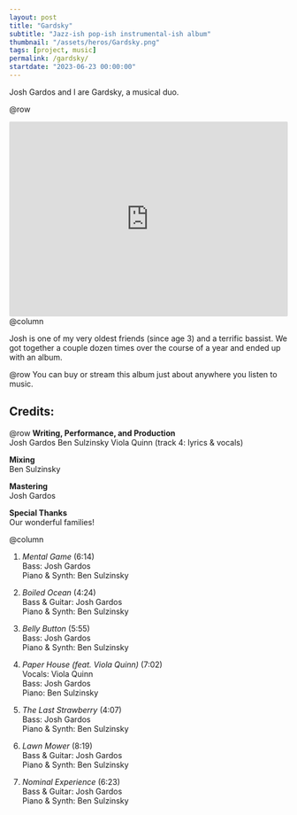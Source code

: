 ```yaml
---
layout: post
title: "Gardsky"
subtitle: "Jazz-ish pop-ish instrumental-ish album"
thumbnail: "/assets/heros/Gardsky.png"
tags: [project, music]
permalink: /gardsky/
startdate: "2023-06-23 00:00:00"
---
```

Josh Gardos and I are Gardsky, a musical duo.

@row
<iframe style="border-radius:2px" src="https://open.spotify.com/embed/album/4XowR3euUxZEbYCtFH81lw?utm_source=generator" width="100%" height="352" frameBorder="0" allowfullscreen="" allow="autoplay; clipboard-write; encrypted-media; fullscreen; picture-in-picture" loading="lazy"></iframe>
@column
<p class="pbox">Josh is one of my very oldest friends (since age 3) and a terrific bassist. We got together a couple dozen times over the course of a year and ended up with an album.</p>

@row
You can buy or stream this album just about anywhere you listen to music.

## Credits:

@row
**Writing, Performance, and Production**  
Josh Gardos
Ben Sulzinsky
Viola Quinn (track 4: lyrics & vocals)

**Mixing**  
Ben Sulzinsky

**Mastering**  
Josh Gardos  

**Special Thanks**  
Our wonderful families!

@column
1. _Mental Game_ (6:14)  
Bass: Josh Gardos  
Piano & Synth: Ben Sulzinsky  

2. _Boiled Ocean_ (4:24)  
Bass & Guitar: Josh Gardos  
Piano & Synth: Ben Sulzinsky  

3. _Belly Button_ (5:55)  
Bass: Josh Gardos  
Piano & Synth: Ben Sulzinsky  

4. _Paper House (feat. Viola Quinn)_ (7:02)  
Vocals: Viola Quinn  
Bass: Josh Gardos  
Piano: Ben Sulzinsky  

5. _The Last Strawberry_ (4:07)  
Bass: Josh Gardos  
Piano & Synth: Ben Sulzinsky  

6. _Lawn Mower_ (8:19)  
Bass & Guitar: Josh Gardos  
Piano & Synth: Ben Sulzinsky  

7. _Nominal Experience_ (6:23)  
Bass & Guitar: Josh Gardos  
Piano & Synth: Ben Sulzinsky  